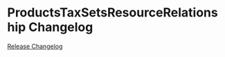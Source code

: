 # ProductsTaxSetsResourceRelationship Changelog

[Release Changelog](https://github.com/spryker/products-tax-sets-resource-relationship/releases)
